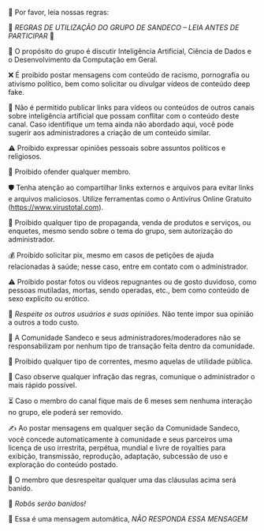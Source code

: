 📜 Por favor, leia nossas regras:

🚨 *REGRAS DE UTILIZAÇÃO DO GRUPO DE SANDECO – LEIA ANTES DE PARTICIPAR* 🚨

📌 O propósito do grupo é discutir Inteligência Artificial, Ciência de Dados e o Desenvolvimento da Computação em Geral.

❌ É proibido postar mensagens com conteúdo de racismo, pornografia ou ativismo político, bem como solicitar ou divulgar vídeos de conteúdo deep fake.

🔗 Não é permitido publicar links para vídeos ou conteúdos de outros canais sobre inteligência artificial que possam conflitar com o conteúdo deste canal. Caso identifique um tema ainda não abordado aqui, você pode sugerir aos administradores a criação de um conteúdo similar.

⚠️ Proibido expressar opiniões pessoais sobre assuntos políticos e religiosos.

🛑 Proibido ofender qualquer membro.

🛡️ Tenha atenção ao compartilhar links externos e arquivos para evitar links e arquivos maliciosos. Utilize ferramentas como o Antivírus Online Gratuito (https://www.virustotal.com).

🚫 Proibido qualquer tipo de propaganda, venda de produtos e serviços, ou enquetes, mesmo sendo sobre o tema do grupo, sem autorização do administrador.

💰 Proibido solicitar pix, mesmo em casos de petições de ajuda relacionadas à saúde; nesse caso, entre em contato com o administrador.

⚠️ Proibido postar fotos ou vídeos repugnantes ou de gosto duvidoso, como pessoas mutiladas, mortas, sendo operadas, etc., bem como conteúdo de sexo explícito ou erótico.

🙏 *Respeite os outros usuários e suas opiniões.* Não tente impor sua opinião a outros a todo custo.

📜 A Comunidade Sandeco e seus administradores/moderadores não se responsabilizam por nenhum tipo de transação feita dentro da comunidade.

🚷 Proibido qualquer tipo de correntes, mesmo aquelas de utilidade pública.

📢 Caso observe qualquer infração das regras, comunique o administrador o mais rápido possível.

⏳ Caso o membro do canal fique mais de 6 meses sem nenhuma interação no grupo, ele poderá ser removido.

✍️ Ao postar mensagens em qualquer seção da Comunidade Sandeco, você concede automaticamente à comunidade e seus parceiros uma licença de uso irrestrita, perpétua, mundial e livre de royalties para exibição, transmissão, reprodução, adaptação, subcessão de uso e exploração do conteúdo postado.

🚨 O membro que desrespeitar qualquer uma das cláusulas acima será banido.

🤖 *Robôs serão banidos!*

📌 Essa é uma mensagem automática, *NÃO RESPONDA ESSA MENSAGEM*
